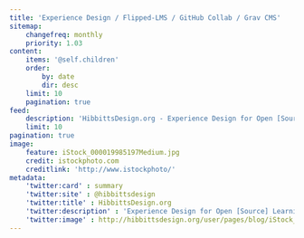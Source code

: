 ```yaml
---
title: 'Experience Design / Flipped-LMS / GitHub Collab / Grav CMS'
sitemap:
    changefreq: monthly
    priority: 1.03
content:
    items: '@self.children'
    order:
        by: date
        dir: desc
    limit: 10
    pagination: true
feed:
    description: 'HibbittsDesign.org - Experience Design for Open [Source] Learning Environments'
    limit: 10
pagination: true
image:
    feature: iStock_000019985197Medium.jpg
    credit: istockphoto.com
    creditlink: 'http://www.istockphoto/'
metadata:
    'twitter:card' : summary
    'twitter:site' : @hibbittsdesign
    'twitter:title' : HibbittsDesign.org
    'twitter:description' : 'Experience Design for Open [Source] Learning Environments'
    'twitter:image' : http://hibbittsdesign.org/user/pages/blog/iStock_000019985197Medium.jpg
---
```

